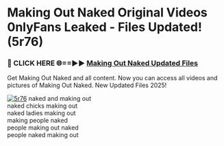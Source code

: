 # Making Out Naked Original Videos 0nlyFans Leaked - Files Updated! (5r76)

<h3>🔴 CLICK HERE 🌐==►► <a href="https://tinyurl.com/yckcrads" rel="nofollow">Making Out Naked Updated Files</a></h3>

Get Making Out Naked and all content. Now you can access all videos and pictures of Making Out Naked. New Updated Files 2025!

[![5r76](https://i.imgur.com/hpKpOFt.gif)](https://tinyurl.com/yckcrads)
naked and making out<br>
naked chicks making out<br>
naked ladies making out<br>
making people naked<br>
people making out naked<br>
people naked making out